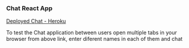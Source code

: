 ### Chat React App
[Deployed Chat - Heroku](https://chat-reactapp.herokuapp.com/)

To test the Chat application between users open multiple tabs in your browser from above link, enter diferent names in each of them and chat